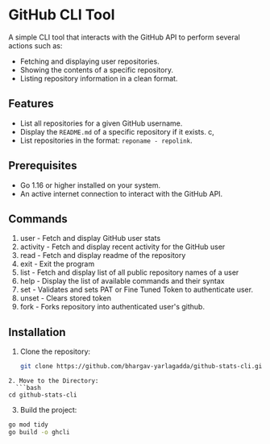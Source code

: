 # GitHub CLI Tool

A simple CLI tool that interacts with the GitHub API to perform several actions such as:
- Fetching and displaying user repositories.
- Showing the contents of a specific repository.
- Listing repository information in a clean format.

## Features
- List all repositories for a given GitHub username.
- Display the `README.md` of a specific repository if it exists. c,
- List repositories in the format: `reponame - repolink`.

## Prerequisites

- Go 1.16 or higher installed on your system.
- An active internet connection to interact with the GitHub API.

## Commands
1. user <username>               - Fetch and display GitHub user stats
2. activity <username>           - Fetch and display recent activity for the GitHub user
3. read <username> <reponame>    - Fetch and display readme of the repository
4. exit                          - Exit the program
5. list <username>               - Fetch and display list of all public repository names of a user
6. help                          - Display the list of available commands and their syntax
7. set <githubtoken>             - Validates and sets PAT or Fine Tuned Token to authenticate user.
8. unset                         - Clears stored token 
9. fork <username> <reponame>    - Forks repository into authenticated user's github. 
 
## Installation

1. Clone the repository:
   ```bash
   git clone https://github.com/bhargav-yarlagadda/github-stats-cli.git
```
2. Move to the Directory:
  ```bash
cd github-stats-cli  
```
3. Build the project:
  ```bash
go mod tidy
go build -o ghcli
```